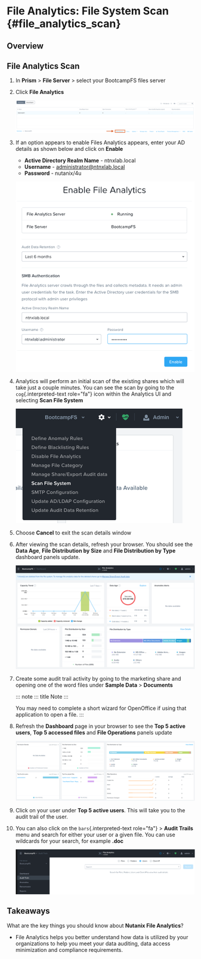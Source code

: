 # File Analytics: File System Scan {#file_analytics_scan}

## Overview

## File Analytics Scan

1.  In **Prism** \> **File Server** \> select your BootcampFS files
    server

2.  Click **File Analytics**

    ![](images/35b.png)

3.  If an option appears to enable Files Analytics appears, enter your
    AD details as shown below and click on **Enable**

    -   **Active Directory Realm Name** - ntnxlab.local
    -   **Username** - <administrator@ntnxlab.local>
    -   **Password** - nutanix/4u

    ![](images/35a.png)

4.  Analytics will perform an initial scan of the existing shares which
    will take just a couple minutes. You can see the scan by going to
    the `cog`{.interpreted-text role="fa"} icon within the Analytics UI
    and selecting **Scan File System**

    ![](images/35.png)

5.  Choose **Cancel** to exit the scan details window

6.  After viewing the scan details, refresh your browser. You should see
    the **Data Age**, **File Distribution by Size** and **File
    Distribution by Type** dashboard panels update.

    ![](images/36.png)

7.  Create some audit trail activity by going to the marketing share and
    opening one of the word files under **Sample Data** \> **Documents**

    ::: note
    ::: title
    Note
    :::

    You may need to complete a short wizard for OpenOffice if using that
    application to open a file.
    :::

8.  Refresh the **Dashboard** page in your browser to see the **Top 5
    active users**, **Top 5 accessed files** and **File Operations**
    panels update

    ![](images/37.png)

9.  Click on your user under **Top 5 active users**. This will take you
    to the audit trail of the user.

10. You can also click on the `bars`{.interpreted-text role="fa"} \>
    **Audit Trails** menu and search for either your user or a given
    file. You can use wildcards for your search, for example **.doc**

    ![](images/38.png)

## Takeaways

What are the key things you should know about **Nutanix File
Analytics**?

-   File Analytics helps you better understand how data is utilized by
    your organizations to help you meet your data auditing, data access
    minimization and compliance requirements.
